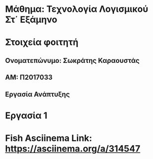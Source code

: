 # Μάθημα: Τεχνολογία Λογισμικού Στ΄ Εξάμηνο
# Στοιχεία φοιτητή
## Ονοματεπώνυμο: Σωκράτης Καραουστάς
## ΑΜ: Π2017033

## Εργασία Ανάπτυξης
# Εργασία 1
# Fish Asciinema Link: https://asciinema.org/a/314547
